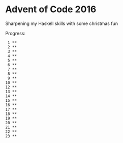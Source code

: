 # Advent of Code 2016

Sharpening my Haskell skills with some christmas fun

Progress:
```
 1 **
 2 **
 3 **
 4 **
 5 **
 6 **
 7 **
 8 **
 9 **
10 **
12 **
13 **
14 **
15 **
16 **
17 **
18 **
19 **
20 **
21 **
22 **
23 **
```
